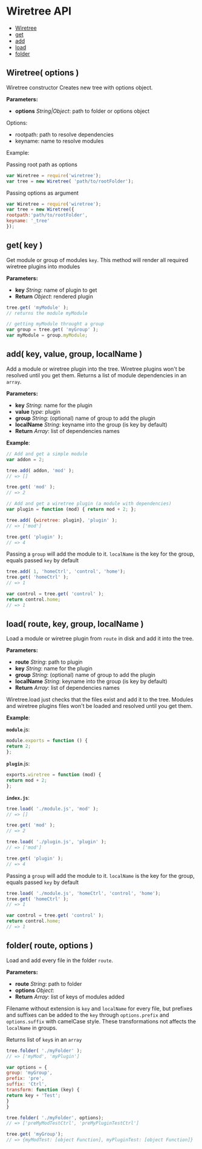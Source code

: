 Wiretree API
============


- [Wiretree](#Wiretree)
- [get](#get)
- [add](#add)
- [load](#load)
- [folder](#folder)

<a name="Wiretree"></a>
Wiretree( options )
------------------------------------------------------------

Wiretree constructor
Creates new tree with options object.

**Parameters:**

- **options** *String|Object*: path to folder or options object


Options:
- rootpath: path to resolve dependencies
- keyname: name to resolve modules

Example:

Passing root path as options
```javascript
var Wiretree = require('wiretree');
var tree = new Wiretree( 'path/to/rootFolder');
```

Passing options as argument

```javascript
var Wiretree = require('wiretree');
var tree = new Wiretree({
rootpath:'path/to/rootFolder',
keyname: '_tree'
});
```

<a name="get"></a>
get( key )
------------------------------------------------------------

Get module or group of modules `key`.
This method will render all required wiretree plugins into modules

**Parameters:**

- **key** *String*: name of plugin to get
- **Return** *Object*: rendered plugin


```javascript
tree.get( 'myModule' );
// returns the module myModule

// getting myModule throught a group
var group = tree.get( 'myGroup' );
var myModule = group.myModule;
```

<a name="add"></a>
add( key, value, group, localName )
------------------------------------------------------------

Add a module or wiretree plugin into the tree. Wiretree plugins won't be resolved until you get them.
Returns a list of module dependencies in an `array`.

**Parameters:**

- **key** *String*: name for the plugin
- **value** *type*: plugin
- **group** *String*: (optional) name of group to add the plugin
- **localName** *String*: keyname into the group (is key by default)
- **Return** *Array*: list of dependencies names


**Example**:

```javascript
// Add and get a simple module
var addon = 2;

tree.add( addon, 'mod' );
// => []

tree.get( 'mod' );
// => 2

// Add and get a wiretree plugin (a module with dependencies)
var plugin = function (mod) { return mod + 2; };

tree.add( {wiretree: plugin}, 'plugin' );
// => ['mod']

tree.get( 'plugin' );
// => 4
```

Passing a `group` will add the module to it. `localName` is the key for the group, equals passed `key` by default

```javascript
tree.add( 1, 'homeCtrl', 'control', 'home');
tree.get( 'homeCtrl' );
// => 1

var control = tree.get( 'control' );
return control.home;
// => 1
```

<a name="load"></a>
load( route, key, group, localName )
------------------------------------------------------------

Load a module or wiretree plugin from `route` in disk and add it into the tree.

**Parameters:**

- **route** *String*: path to plugin
- **key** *String*: name for the plugin
- **group** *String*: (optional) name of group to add the plugin
- **localName** *String*: keyname into the group (is key by default)
- **Return** *Array*: list of dependencies names


Wiretree.load just checks that the files exist and add it to the tree. Modules and wiretree plugins files won't be loaded and resolved until you get them.


**Example**:

**`module`**.js:
```javascript
module.exports = function () {
return 2;
};
```
**`plugin`**.js:
```javascript
exports.wiretree = function (mod) {
return mod + 2;
};
```

**`index.js`**:
```javascript
tree.load( './module.js', 'mod' );
// => []

tree.get( 'mod' );
// => 2

tree.load( './plugin.js', 'plugin' );
// => ['mod']

tree.get( 'plugin' );
// => 4
```

Passing a `group` will add the module to it. `localName` is the key for the group, equals passed `key` by default

```javascript
tree.load( './module.js', 'homeCtrl', 'control', 'home');
tree.get( 'homeCtrl' );
// => 1

var control = tree.get( 'control' );
return control.home;
// => 1
```

<a name="folder"></a>
folder( route, options )
------------------------------------------------------------

Load and add every file in the folder `route`.

**Parameters:**

- **route** *String*: path to folder
- **options** *Object*: 
- **Return** *Array*: list of keys of modules added


Filename without extension is `key` and `localName` for every file, but prefixes and suffixes can be
added to the `key` through `options.prefix` and `options.suffix` with camelCase style. These transformations
not affects the `localName` in groups.

Returns list of `key`s in an `array`

```javascript
tree.folder( './myFolder' );
// => ['myMod', 'myPlugin']

var options = {
group: 'myGroup',
prefix: 'pre',
suffix: 'Ctrl',
transform: function (key) {
return key + 'Test';
}
}

tree.folder( './myFolder', options);
// => ['preMyModTestCtrl', 'preMyPluginTestCtrl']

tree.get( 'myGroup');
// => {myModTest: [object Function], myPluginTest: [object Function]}
```


